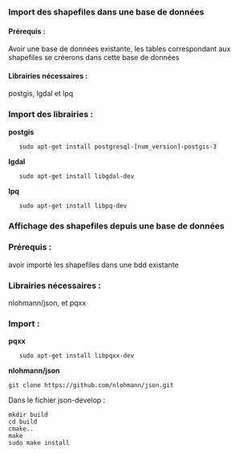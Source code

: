 ### Import des shapefiles dans une base de données
#### Prérequis : 
Avoir une base de données existante, les tables correspondant aux shapefiles se créerons dans cette base de données  
#### Librairies nécessaires : 
postgis, lgdal et lpq  
### Import des librairies :  
**postgis**
```
   sudo apt-get install postgresql-[num_version]-postgis-3
```
**lgdal**
```
   sudo apt-get install libgdal-dev
```
**lpq**
```
   sudo apt-get install libpq-dev
```
### Affichage des shapefiles depuis une base de données
### Prérequis : 
avoir importé les shapefiles dans une bdd existante
### Librairies nécessaires : 
nlohmann/json, et pqxx  
### Import : 
**pqxx** 
```
   sudo apt-get install libpqxx-dev
```
**nlohmann/json**
```
git clone https://github.com/nlohmann/json.git
```
Dans le fichier json-develop : 
```
mkdir build
cd build
cmake..
make
sudo make install
```